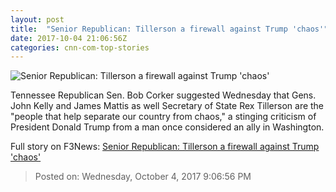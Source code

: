 ```yaml
---
layout: post
title:  "Senior Republican: Tillerson a firewall against Trump 'chaos'"
date: 2017-10-04 21:06:56Z
categories: cnn-com-top-stories
---
```


![Senior Republican: Tillerson a firewall against Trump 'chaos'](http://i2.cdn.cnn.com/cnnnext/dam/assets/170629142805-sen-bob-corker-may-10-2017-super-tease.jpg)

Tennessee Republican Sen. Bob Corker suggested Wednesday that Gens. John Kelly and James Mattis as well Secretary of State Rex Tillerson are the "people that help separate our country from chaos," a stinging criticism of President Donald Trump from a man once considered an ally in Washington.


Full story on F3News: [Senior Republican: Tillerson a firewall against Trump 'chaos'](http://www.f3nws.com/n/hJnGBB)

> Posted on: Wednesday, October 4, 2017 9:06:56 PM

